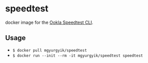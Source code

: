 # speedtest
docker image for the [Ookla Speedtest CLI](https://www.speedtest.net/apps/cli).

## Usage
* `$ docker pull mgyurgyik/speedtest`
* `$ docker run --init --rm -it mgyurgyik/speedtest speedtest`
